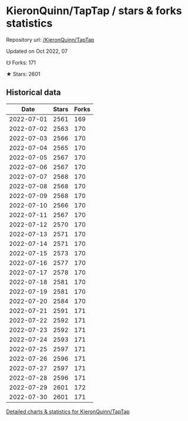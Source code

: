 # KieronQuinn/TapTap / stars & forks statistics

Repository url: [/KieronQuinn/TapTap](https://github.com/KieronQuinn/TapTap)

Updated on Oct 2022, 07

☋ Forks: 171

★ Stars: 2601

## Historical data
| Date | Stars | Forks |
|------|-------|-------|
| 2022-07-01 | 2561 | 169 | 
| 2022-07-02 | 2563 | 170 | 
| 2022-07-03 | 2566 | 170 | 
| 2022-07-04 | 2565 | 170 | 
| 2022-07-05 | 2567 | 170 | 
| 2022-07-06 | 2567 | 170 | 
| 2022-07-07 | 2568 | 170 | 
| 2022-07-08 | 2568 | 170 | 
| 2022-07-09 | 2568 | 170 | 
| 2022-07-10 | 2566 | 170 | 
| 2022-07-11 | 2567 | 170 | 
| 2022-07-12 | 2570 | 170 | 
| 2022-07-13 | 2571 | 170 | 
| 2022-07-14 | 2571 | 170 | 
| 2022-07-15 | 2573 | 170 | 
| 2022-07-16 | 2577 | 170 | 
| 2022-07-17 | 2578 | 170 | 
| 2022-07-18 | 2581 | 170 | 
| 2022-07-19 | 2581 | 170 | 
| 2022-07-20 | 2584 | 170 | 
| 2022-07-21 | 2591 | 171 | 
| 2022-07-22 | 2592 | 171 | 
| 2022-07-23 | 2592 | 171 | 
| 2022-07-24 | 2593 | 171 | 
| 2022-07-25 | 2597 | 171 | 
| 2022-07-26 | 2596 | 171 | 
| 2022-07-27 | 2597 | 171 | 
| 2022-07-28 | 2596 | 171 | 
| 2022-07-29 | 2601 | 172 | 
| 2022-07-30 | 2601 | 171 | 


[Detailed charts & statistics for KieronQuinn/TapTap](https://reviewgithub.com/rep/KieronQuinn/TapTap)
